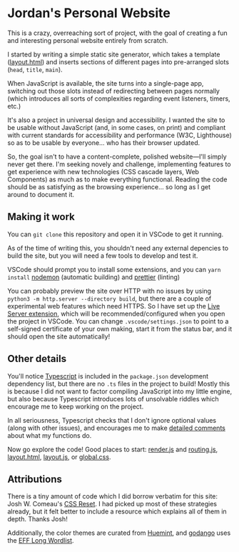 # Jordan's Personal Website

This is a crazy, overreaching sort of project, with the goal of creating a fun and interesting personal website entirely from scratch.

I started by writing a simple static site generator, which takes a template ([layout.html](layout.html)) and inserts sections of different pages into pre-arranged slots (`head`, `title`, `main`).

When JavaScript is available, the site turns into a single-page app, switching out those slots instead of redirecting between pages normally (which introduces all sorts of complexities regarding event listeners, timers, etc.)

It's also a project in universal design and accessibility. I wanted the site to be usable without JavaScript (and, in some cases, on print) and compliant with current standards for accessibility and performance (W3C, Lighthouse) so as to be usable by everyone… who has their browser updated.

So, the goal isn't to have a content-complete, polished website—I'll simply never get there. I'm seeking novely and challenge, implementing features to get experience with new technologies (CSS cascade layers, Web Components) as much as to make everything functional. Reading the code should be as satisfying as the browsing experience… so long as I get around to document it.

## Making it work

You can `git clone` this repository and open it in VSCode to get it running.

As of the time of writing this, you shouldn't need any external depencies to build the site, but you will need a few tools to develop and test it.

VSCode should prompt you to install some extensions, and you can `yarn install` [nodemon](https://nodemon.io) (automatic building) and [prettier](https://prettier.io) (linting)

You can probably preview the site over HTTP with no issues by using `python3 -m http.server --directory build`, but there are a couple of experimental web features which need HTTPS. So I have set up the [Live Server extension](https://marketplace.visualstudio.com/items?itemName=ritwickdey.LiveServer), which will be recommended/configured when you open the project in VSCode. You can change `.vscode/settings.json` to point to a self-signed certificate of your own making, start it from the status bar, and it should open the site automatically!

## Other details

You'll notice [Typescript](https://www.typescriptlang.org) is included in the `package.json` development dependency list, but there are no `.ts` files in the project to build! Mostly this is because I did not want to factor compiling JavaScript into my little engine, but also because Typescript introduces lots of unsolvable riddles which encourage me to keep working on the project.

In all seriousness, Typescript checks that I don't ignore optional values (along with other issues), and encourages me to make [detailed comments](https://jsdoc.app) about what my functions do.

Now go explore the code! Good places to start: [render.js](render.js) and [routing.js](static/js/lib/routing.js), [layout.html](layout.html), [layout.js](static/js/layout.js), or [global.css](static/css/global.css).

## Attributions
There is a tiny amount of code which I did borrow verbatim for this site: Josh W. Comeau's [CSS Reset](https://www.joshwcomeau.com/css/custom-css-reset). I had picked up most of these strategies already, but it felt better to include a resource which explains all of them in depth. Thanks Josh!

Additionally, the color themes are curated from [Huemint](https://huemint.com/), and [godango](https://home.jrmann.com/utilities/godango.html) uses the [EFF Long Wordlist](https://www.eff.org/dice).

